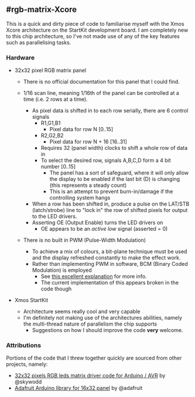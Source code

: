 #rgb-matrix-Xcore
---

This is a quick and dirty piece of code to familiarise myself with the Xmos Xcore architecture on the StartKit development board. I am completely new to this chip architecture, so I've not made use of any of the key features such as parallelising tasks.


### Hardware
* 32x32 pixel RGB matrix panel
	* There is no official documentation for this panel that I could find.
	* 1/16 scan line, meaning 1/16th of the panel can be controlled at a time (i.e. 2 rows at a time).
		* As pixel data is shifted in to each row serially, there are 6 control signals
			* R1,G1,B1
				* Pixel data for row N [0..15]
			* R2,G2,B2
				* Pixel data for row N + 16 [16..31]
			* Requires 32 (panel width) clocks to shift a whole row of data in
			* To select the desired row, signals A,B,C,D form a 4 bit number [0..15]
				* The panel has a sort of safeguard, where it will only allow the display to be enabled if the last bit (D) is changing (this represents a steady count)
				* This is an attempt to prevent burn-in/damage if the controlling system hangs
		* When a row has been shifted in, produce a pulse on the LAT/STB (latch/strobe) line to "lock in" the row of shifted pixels for output to the LED drivers.
		* Asserting OE (Output Enable) turns the LED drivers on
			* OE appears to be an *active low* signal (asserted = 0)
			
			
	* There is no built in PWM (Pulse-Width Modulation)
		* To achieve a mix of colours, a bit-plane technique must be used and the display refreshed constantly to make the effect work.
		* Rather than implementing PWM in software, BCM (Binary Coded Modulation) is employed
			* See [this excellent explanation](http://www.batsocks.co.uk/readme/art_bcm_1.htm) for more info.
			* The current implementation of this appears broken in the code though
			
* Xmos StartKit
	* Architecture seems really cool and very capable
	* I'm definitely not making use of the architectures abilities, namely the multi-thread nature of parallelism the chip supports
		* Suggestions on how I should improve the code **very** welcome.
		
		
### Attributions

Portions of the code that I threw together quickly are sourced from other projects, namely:
* [32x32 pixels RGB leds matrix driver code for Arduino / AVR](https://github.com/skywodd/RGB_Matrix_Arduino_AVR) by @skywodd
* [Adafruit Arduino library for 16x32 panel](https://github.com/adafruit/RGB-matrix-Panel) by @adafruit